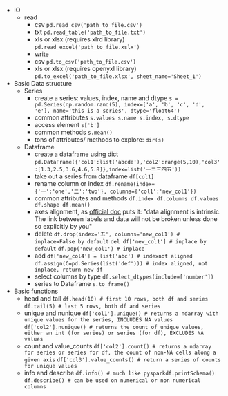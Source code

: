 - IO
  - read
    - csv
    `pd.read_csv('path_to_file.csv')`
    - txt
    `pd.read_table('path_to_file.txt')`
    - xls or xlsx (requires xlrd library)
    `pd.read_excel('path_to_file.xslx')`
    - write
    - csv `pd.to_csv('path_to_file.csv')`
    - xls or xlsx (requires openyxl library)
    `pd.to_excel('path_to_file.xlsx', sheet_name='Sheet_1')`
- Basic Data structure
  - Series
    - create a series: values, index, name and dtype
    `s = pd.Series(np.random.rand(5), index=['a', 'b', 'c', 'd', 'e'], name='this is a series', dtype='float64')`
    - common attributes
    `s.values s.name s.index, s.dtype`
    - access element `s['b']`
    - common methods `s.mean()`
    - tons of attributes/ methods to explore: `dir(s)`
  - Dataframe
    - create a dataframe using dict
    `pd.DataFrame({'col1':list('abcde'),'col2':range(5,10),'col3':[1.3,2.5,3.6,4.6,5.8]},index=list('一二三四五'))`
    - take out a series from dataframe
    `df[col1]`
    - rename column or index
    `df.rename(index={'一':'one','二':'two'}, columns={'col1':'new_col1'})`
    - common attributes and methods
    `df.index df.columns df.values df.shape df.mean()`
    - axes alignment, as [official doc](https://pandas.pydata.org/pandas-docs/stable/getting_started/dsintro.html?highlight=axis%20align#data-alignment-and-arithmetic) puts it: "data alignment is intrinsic. The link between labels and data will not be broken unless done so explicitly by you"
    - delete
    `df.drop(index='五', columns='new_col1') # inplace=False by default`
    `del df['new_col1'] # inplace by default`
    `df.pop('new_col1') # inplace`
    - add
    `df['new_col4'] = list('abc') # indexnot aligned`
    `df.assign(C=pd.Series(list('def'))) # index aligned, not inplace, return new df`
    - select columns by type
    `df.select_dtypes(include=['number'])`
    - series to Dataframe
    `s.to_frame()`
- Basic functions
  - head and tail
  `df.head(10) # first 10 rows, both df and series`
  `df.tail(5) # last 5 rows, both df and series`
  - unique and nunique
  `df['col1'].unique() # returns a ndarray with unique values for the series, INCLUDES NA values`
  `df['col2'].nunique() # returns the count of unique values, either an int (for series) or series (for df), EXCLUDES NA values`
  - count and value_counts
  `df['col2'].count() # returns a ndarray for series or series for df, the count of non-NA cells along a given axis`
  `df['col3'].value_counts() # return a series of counts for unique values`
  - info and describe
  `df.info() # much like pysparkdf.printSchema()`
  `df.describe() # can be used on numerical or non numerical columns`
